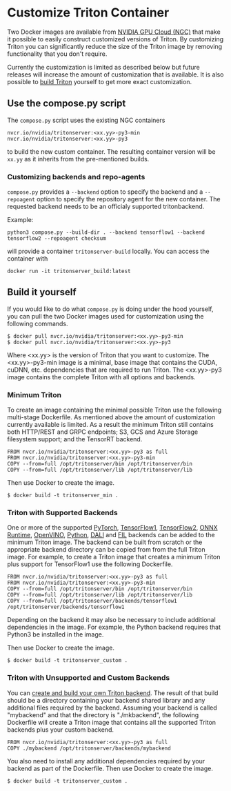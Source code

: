 <!--
# Copyright (c) 2020-2021, NVIDIA CORPORATION. All rights reserved.
#
# Redistribution and use in source and binary forms, with or without
# modification, are permitted provided that the following conditions
# are met:
#  * Redistributions of source code must retain the above copyright
#    notice, this list of conditions and the following disclaimer.
#  * Redistributions in binary form must reproduce the above copyright
#    notice, this list of conditions and the following disclaimer in the
#    documentation and/or other materials provided with the distribution.
#  * Neither the name of NVIDIA CORPORATION nor the names of its
#    contributors may be used to endorse or promote products derived
#    from this software without specific prior written permission.
#
# THIS SOFTWARE IS PROVIDED BY THE COPYRIGHT HOLDERS ``AS IS'' AND ANY
# EXPRESS OR IMPLIED WARRANTIES, INCLUDING, BUT NOT LIMITED TO, THE
# IMPLIED WARRANTIES OF MERCHANTABILITY AND FITNESS FOR A PARTICULAR
# PURPOSE ARE DISCLAIMED.  IN NO EVENT SHALL THE COPYRIGHT OWNER OR
# CONTRIBUTORS BE LIABLE FOR ANY DIRECT, INDIRECT, INCIDENTAL, SPECIAL,
# EXEMPLARY, OR CONSEQUENTIAL DAMAGES (INCLUDING, BUT NOT LIMITED TO,
# PROCUREMENT OF SUBSTITUTE GOODS OR SERVICES; LOSS OF USE, DATA, OR
# PROFITS; OR BUSINESS INTERRUPTION) HOWEVER CAUSED AND ON ANY THEORY
# OF LIABILITY, WHETHER IN CONTRACT, STRICT LIABILITY, OR TORT
# (INCLUDING NEGLIGENCE OR OTHERWISE) ARISING IN ANY WAY OUT OF THE USE
# OF THIS SOFTWARE, EVEN IF ADVISED OF THE POSSIBILITY OF SUCH DAMAGE.
-->

# Customize Triton Container

Two Docker images are available from [NVIDIA GPU Cloud
(NGC)](https://ngc.nvidia.com>) that make it possible to easily
construct customized versions of Triton. By customizing Triton you can
significantly reduce the size of the Triton image by removing
functionality that you don't require.

Currently the customization is limited as described below but future
releases will increase the amount of customization that is available.
It is also possible to [build Triton](build.md#building-triton)
yourself to get more exact customization.

## Use the compose.py script

The `compose.py` script uses the existing NGC containers 
```
nvcr.io/nvidia/tritonserver:<xx.yy>-py3-min
nvcr.io/nvidia/tritonserver:<xx.yy>-py3
```
to build the new custom container. The resulting container version will be `xx.yy` as it inherits from the pre-mentioned builds.

### Customizing backends and repo-agents

`compose.py` provides a `--backend` option to specify the backend and a `--repoagent` option to specify the repository agent for the new container. The requested backend needs to be an officialy supported tritonbackend.
 
Example:
```
python3 compose.py --build-dir . --backend tensorflow1 --backend tensorflow2 --repoagent checksum
```
will provide a container `tritonserver-build` locally. You can access the container with
```
docker run -it tritonserver_build:latest
```


## Build it yourself

If you would like to do what `compose.py` is doing under the hood yourself, you can pull the two Docker images used for customization using the following commands.

```
$ docker pull nvcr.io/nvidia/tritonserver:<xx.yy>-py3-min
$ docker pull nvcr.io/nvidia/tritonserver:<xx.yy>-py3
```

Where \<xx.yy\> is the version of Triton that you want to customize. The
\<xx.yy\>-py3-min image is a minimal, base image that contains the CUDA,
cuDNN, etc. dependencies that are required to run Triton. The
\<xx.yy\>-py3 image contains the complete Triton with all options and
backends.

### Minimum Triton

To create an image containing the minimal possible Triton use the
following multi-stage Dockerfile. As mentioned above the amount of
customization currently available is limited. As a result the minimum
Triton still contains both HTTP/REST and GRPC endpoints; S3, GCS and
Azure Storage filesystem support; and the TensorRT backend.

```
FROM nvcr.io/nvidia/tritonserver:<xx.yy>-py3 as full
FROM nvcr.io/nvidia/tritonserver:<xx.yy>-py3-min
COPY --from=full /opt/tritonserver/bin /opt/tritonserver/bin
COPY --from=full /opt/tritonserver/lib /opt/tritonserver/lib
```

Then use Docker to create the image.

```
$ docker build -t tritonserver_min .
```

### Triton with Supported Backends

One or more of the supported
[PyTorch](https://github.com/triton-inference-server/pytorch_backend),
[TensorFlow1](https://github.com/triton-inference-server/tensorflow_backend),
[TensorFlow2](https://github.com/triton-inference-server/tensorflow_backend),
[ONNX
Runtime](https://github.com/triton-inference-server/onnxruntime_backend),
[OpenVINO](https://github.com/triton-inference-server/openvino_backend),
[Python](https://github.com/triton-inference-server/python_backend),
[DALI](https://github.com/triton-inference-server/dali_backend) and
[FIL](https://github.com/triton-inference-server/fil_backend)
backends can be added to the minimum Triton image. The backend can be
built from scratch or the appropriate backend directory can be copied
from from the full Triton image. For example, to create a Triton image
that creates a minimum Triton plus support for TensorFlow1 use the
following Dockerfile.

```
FROM nvcr.io/nvidia/tritonserver:<xx.yy>-py3 as full
FROM nvcr.io/nvidia/tritonserver:<xx.yy>-py3-min
COPY --from=full /opt/tritonserver/bin /opt/tritonserver/bin
COPY --from=full /opt/tritonserver/lib /opt/tritonserver/lib
COPY --from=full /opt/tritonserver/backends/tensorflow1 /opt/tritonserver/backends/tensorflow1
```

Depending on the backend it may also be necessary to include
additional dependencies in the image. For example, the Python backend
requires that Python3 be installed in the image.

Then use Docker to create the image.

```
$ docker build -t tritonserver_custom .
```

### Triton with Unsupported and Custom Backends

You can [create and build your own Triton
backend](https://github.com/triton-inference-server/backend).  The
result of that build should be a directory containing your backend
shared library and any additional files required by the
backend. Assuming your backend is called "mybackend" and that the
directory is "./mkbackend", the following Dockerfile will create a
Triton image that contains all the supported Triton backends plus your
custom backend.

```
FROM nvcr.io/nvidia/tritonserver:<xx.yy>-py3 as full
COPY ./mybackend /opt/tritonserver/backends/mybackend
```

You also need to install any additional dependencies required by your
backend as part of the Dockerfile. Then use Docker to create the
image.

```
$ docker build -t tritonserver_custom .
```
